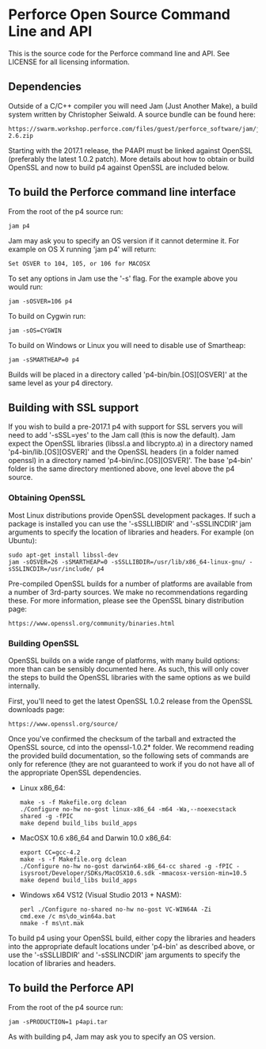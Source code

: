 # Perforce Open Source Command Line and API

This is the source code for the Perforce command line and API. See LICENSE
for all licensing information.


## Dependencies
Outside of a C/C++ compiler you will need Jam (Just Another Make), a build system
written by Christopher Seiwald. A source bundle can be found here: 

    https://swarm.workshop.perforce.com/files/guest/perforce_software/jam/jam-2.6.zip

Starting with the 2017.1 release, the P4API must be linked against OpenSSL (preferably the latest 1.0.2 patch). More details about how to obtain or build OpenSSL and now to build p4 against OpenSSL are included below.
    
## To build the Perforce command line interface
From the root of the p4 source run:

    jam p4

Jam may ask you to specify an OS version if it cannot determine it. For example
on OS X running 'jam p4' will return:

    Set OSVER to 104, 105, or 106 for MACOSX 

To set any options in Jam use the '-s' flag. For the example above you would run:

    jam -sOSVER=106 p4

To build on Cygwin run:

    jam -sOS=CYGWIN

To build on Windows or Linux you will need to disable use of Smartheap:

    jam -sSMARTHEAP=0 p4

Builds will be placed in a directory called 'p4-bin/bin.[OS][OSVER]' at the same level as your p4 directory.


## Building with SSL support
If you wish to build a pre-2017.1 p4 with support for SSL servers you will need to add '-sSSL=yes' to the Jam call (this is now the default).
Jam expect the OpenSSL libraries (libssl.a and libcrypto.a) in a directory named 'p4-bin/lib.[OS][OSVER]' and the OpenSSL headers (in a folder named openssl) in a directory named 'p4-bin/inc.[OS][OSVER]'. The base 'p4-bin' folder is the same directory mentioned above, one level above the p4 source.

### Obtaining OpenSSL
Most Linux distributions provide OpenSSL development packages. If such a package is installed you can use the '-sSSLLIBDIR' and '-sSSLINCDIR' jam arguments to specify the location of libraries and headers. For example (on Ubuntu):

    sudo apt-get install libssl-dev
    jam -sOSVER=26 -sSMARTHEAP=0 -sSSLLIBDIR=/usr/lib/x86_64-linux-gnu/ -sSSLINCDIR=/usr/include/ p4
    
Pre-compiled OpenSSL builds for a number of platforms are available from a number of 3rd-party sources. We make no recommendations regarding these. For more information, please see the OpenSSL binary distribution page:

    https://www.openssl.org/community/binaries.html
    
### Building OpenSSL
OpenSSL builds on a wide range of platforms, with many build options: more than can be sensibly documented here. As such, this will only cover the steps to build the OpenSSL libraries with the same options as we build internally.

First, you'll need to get the latest OpenSSL 1.0.2 release from the OpenSSL downloads page:

    https://www.openssl.org/source/

Once you've confirmed the checksum of the tarball and extracted the OpenSSL source, cd into the openssl-1.0.2* folder. We recommend reading the provided build documentation, so the following sets of commands are only for reference (they are not guaranteed to work if you do not have all of the appropriate OpenSSL dependencies. 

* Linux x86_64:

      make -s -f Makefile.org dclean
      ./Configure no-hw no-gost linux-x86_64 -m64 -Wa,--noexecstack shared -g -fPIC
      make depend build_libs build_apps

* MacOSX 10.6 x86_64 and Darwin 10.0 x86_64:

      export CC=gcc-4.2
      make -s -f Makefile.org dclean
      ./Configure no-hw no-gost darwin64-x86_64-cc shared -g -fPIC -isysroot/Developer/SDKs/MacOSX10.6.sdk -mmacosx-version-min=10.5
      make depend build_libs build_apps
    
* Windows x64 VS12 (Visual Studio 2013 + NASM):

      perl ./Configure no-shared no-hw no-gost VC-WIN64A -Zi 
      cmd.exe /c ms\do_win64a.bat 
      nmake -f ms\nt.mak
    
To build p4 using your OpenSSL build, either copy the libraries and headers into the appropriate default locations under 'p4-bin' as described above, or use the '-sSSLLIBDIR' and '-sSSLINCDIR' jam arguments to specify the location of libraries and headers.
    
## To build the Perforce API
From the root of the p4 source run:

    jam -sPRODUCTION=1 p4api.tar

As with building p4, Jam may ask you to specify an OS version.

